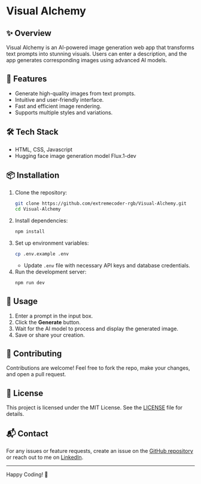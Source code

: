 # Visual Alchemy

## ✨ Overview
Visual Alchemy is an AI-powered image generation web app that transforms text prompts into stunning visuals. Users can enter a description, and the app generates corresponding images using advanced AI models.

## 🚀 Features
- Generate high-quality images from text prompts.
- Intuitive and user-friendly interface.
- Fast and efficient image rendering.
- Supports multiple styles and variations.

## 🛠 Tech Stack
- HTML, CSS, Javascript
- Hugging face image generation model Flux.1-dev

## 📦 Installation
1. Clone the repository:
   ```sh
   git clone https://github.com/extremecoder-rgb/Visual-Alchemy.git
   cd Visual-Alchemy
   ```
2. Install dependencies:
   ```sh
   npm install
   ```
3. Set up environment variables:
   ```sh
   cp .env.example .env
   ```
   - Update `.env` file with necessary API keys and database credentials.
4. Run the development server:
   ```sh
   npm run dev
   ```

## 📸 Usage
1. Enter a prompt in the input box.
2. Click the **Generate** button.
3. Wait for the AI model to process and display the generated image.
4. Save or share your creation.

## 🤝 Contributing
Contributions are welcome! Feel free to fork the repo, make your changes, and open a pull request.

## 📜 License
This project is licensed under the MIT License. See the [LICENSE](LICENSE) file for details.

## 📬 Contact
For any issues or feature requests, create an issue on the [GitHub repository](https://github.com/extremecoder-rgb/Visual-Alchemy/issues) or reach out to me on [LinkedIn](https://www.linkedin.com/in/extremecoder-rgb).

---
Happy Coding! 🚀

